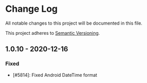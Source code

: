 # Change Log
All notable changes to this project will be documented in this file.

This project adheres to [Semantic Versioning](http://semver.org/).

## 1.0.10 - 2020-12-16
### Fixed

- [#5814]: Fixed Android DateTime format
